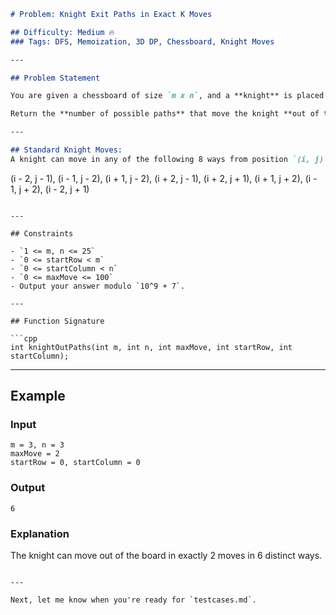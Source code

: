 


```markdown
# Problem: Knight Exit Paths in Exact K Moves

## Difficulty: Medium 🔥  
### Tags: DFS, Memoization, 3D DP, Chessboard, Knight Moves

---

## Problem Statement

You are given a chessboard of size `m x n`, and a **knight** is placed at position `(startRow, startColumn)`. You are allowed to make **at most `maxMove` moves**, where each move must follow standard knight rules in chess.

Return the **number of possible paths** that move the knight **out of the board exactly on the `maxMove`-th move**.

---

## Standard Knight Moves:
A knight can move in any of the following 8 ways from position `(i, j)`:

```

(i - 2, j - 1), (i - 1, j - 2), (i + 1, j - 2), (i + 2, j - 1),
(i + 2, j + 1), (i + 1, j + 2), (i - 1, j + 2), (i - 2, j + 1)

````

---

## Constraints

- `1 <= m, n <= 25`
- `0 <= startRow < m`
- `0 <= startColumn < n`
- `0 <= maxMove <= 100`
- Output your answer modulo `10^9 + 7`.

---

## Function Signature

```cpp
int knightOutPaths(int m, int n, int maxMove, int startRow, int startColumn);
````

---

## Example

### Input

```text
m = 3, n = 3
maxMove = 2
startRow = 0, startColumn = 0
```

### Output

```text
6
```

### Explanation

The knight can move out of the board in exactly 2 moves in 6 distinct ways.

```

---

Next, let me know when you're ready for `testcases.md`.
```
